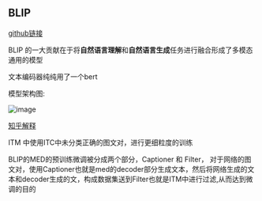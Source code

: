 ## BLIP

[github链接](https://github.com/salesforce/BLIP)

BLIP 的一大贡献在于将**自然语言理解**和**自然语言生成**任务进行融合形成了多模态通用的模型

文本编码器纯纯用了一个bert

模型架构图:

![image](https://github.com/space-zxs/ML-DL/assets/77714764/4a97595a-188b-4eac-bc6f-64f133b9a32e)


[知乎解释](https://zhuanlan.zhihu.com/p/465788919)

ITM 中使用ITC中未分类正确的图文对，进行更细粒度的训练

BLIP的MED的预训练微调被分成两个部分，Captioner 和 Filter， 对于网络的图文对，使用Captioner也就是med的decoder部分生成文本，然后将网络生成的文本和decoder生成的文，构成数据集送到Filter也就是ITM中进行过滤,从而达到微调的目的
